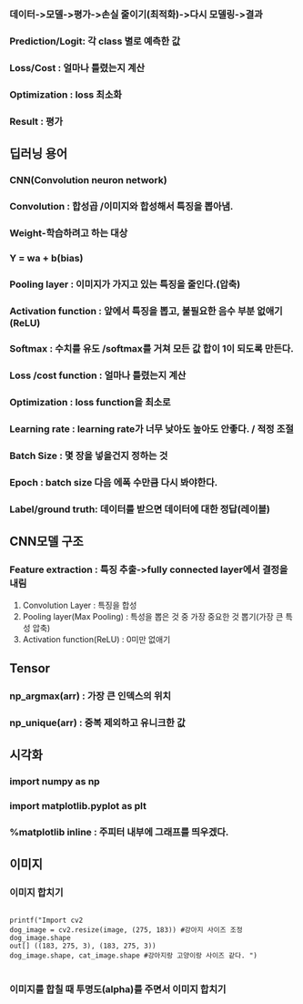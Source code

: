 ### 데이터->모델->평가->손실 줄이기(최적화)->다시 모델링->결과
### Prediction/Logit: 각 class 별로 예측한 값
### Loss/Cost : 얼마나 틀렸는지 계산
### Optimization : loss 최소화
### Result : 평가    
    
   

딥러닝 용어
----------

### CNN(Convolution neuron network)
### Convolution : 합성곱 /이미지와 합성해서 특징을 뽑아냄.
### Weight-학습하려고 하는 대상
### Y = wa + b(bias)
### Pooling layer : 이미지가 가지고 있는 특징을 줄인다.(압축)
### Activation function : 앞에서 특징을 뽑고, 불필요한 음수 부분 없애기(ReLU)
### Softmax : 수치를 유도 /softmax를 거쳐 모든 값 합이 1이 되도록 만든다.
### Loss /cost function : 얼마나 틀렸는지 계산
### Optimization : loss function을 최소로 
### Learning rate : learning rate가 너무 낮아도 높아도 안좋다. / 적정 조절
### Batch Size : 몇 장을 넣을건지 정하는 것
### Epoch : batch size 다음 에폭 수만큼 다시 봐야한다.
### Label/ground truth: 데이터를 받으면 데이터에 대한 정답(레이블)  
       
CNN모델 구조
-----------
### Feature extraction : 특징 추출->fully connected layer에서 결정을 내림
1. Convolution Layer : 특징을 합성
2. Pooling layer(Max Pooling) : 특성을 뽑은 것 중 가장 중요한 것 뽑기(가장 큰 특성 압축)
3. Activation function(ReLU) : 0미만 없애기   

Tensor
------
### np_argmax(arr) : 가장 큰 인덱스의 위치
### np_unique(arr) : 중복 제외하고 유니크한 값   

시각화
------
### import numpy as np
### import matplotlib.pyplot as plt

### %matplotlib inline : 주피터 내부에 그래프를 띄우겠다. 


이미지
------
### 이미지 합치기
<pre>
<code>
printf("Import cv2
dog_image = cv2.resize(image, (275, 183)) #강아지 사이즈 조정
dog_image.shape
out[] ((183, 275, 3), (183, 275, 3))
dog_image.shape, cat_image.shape #강아지랑 고양이랑 사이즈 같다. ")
</code>
</pre>


### 이미지를 합칠 때 투명도(alpha)를 주면서 이미지 합치기 
